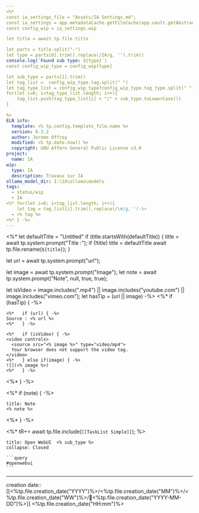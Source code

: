 ```yaml
---
<%*
const ia_settings_file = "Assets/IA Settings.md";
const ia_settings = app.metadataCache.getFileCache(app.vault.getAbstractFileByPath(ia_settings_file)).frontmatter;
const config_wip = ia_settings.wip

let title = await tp.file.title

let parts = title.split("-")
let type = parts[0].trim().replace(/IA/g, '').trim()
console.log(`Found sub type: ${type}`)
const config_wip_type = config_wip[type]

let sub_type = parts[1].trim()
let tag_list =  config_wip_type.tag.split(" ")
let tag_type_list = config_wip_type?config_wip_type.tag_type.split(" "):[]
for(let i=0; i<tag_type_list.length; i++){
	tag_list.push(tag_type_list[i] + "/" + sub_type.toLowerCase())
}

%>
ELN info:
  template: <% tp.config.template_file.name %>
  version: 0.3.2
  author: Jerome Offroy
  modified: <% tp.date.now() %>
  copyright: GNU Affero General Public License v3.0
project:
  name: IA
wip:
  type: IA
  description: Travaux sur IA
ollama_model_dir: I:\IA\ollama\models
tags:
  - status/wip
  - IA
<%* for(let i=0; i<tag_list.length; i++){
    let tag = tag_list[i].trim().replace(/\#/g,'')-%>
  - <% tag %>
<%* } -%>
---
```

<%*
let defaultTitle = "Untitled"
if (title.startsWith(defaultTitle)) {
  title = await tp.system.prompt("Title :");
  if (!title) title = defaultTitle
  await tp.file.rename(`${title}`);
}

let url = await tp.system.prompt("url");

let image = await tp.system.prompt("Image");
let note = await tp.system.prompt("Note", null, true, true);

let isVideo = image.includes(".mp4") || image.includes("youtube.com") || image.includes("vimeo.com");
let hasTip = (url || image)
-%>
<%* if (hasTip) { -%>
````ad-tip
<%*   if (url) { -%>
Source : <% url %>
<%*   } -%>

<%*   if (isVideo) { -%>
<video controls>
  <source src="<% image %>" type="video/mp4">
  Your browser does not support the video tag.
</video>
<%*   } else if(image) { -%>
![](<% image %>)
<%*   } -%>
````
<%* } -%>

<%* if (note) { -%>
````ad-note
title: Note
<% note %>

````
<%* } -%>

<%*
tR+= await tp.file.include(`[[TaskList Simple]]`);
%>


````ad-tip
title: Open WebUI  <% sub_type %>
collapse: Closed

```query
#openwebui
```
````

---
creation date:: [[<%tp.file.creation_date("YYYY")%>/<%tp.file.creation_date("MM")%>/<%tp.file.creation_date("WW")%>/📒<%tp.file.creation_date("YYYY-MM-DD")%>]]  <%tp.file.creation_date("HH:mm")%>



